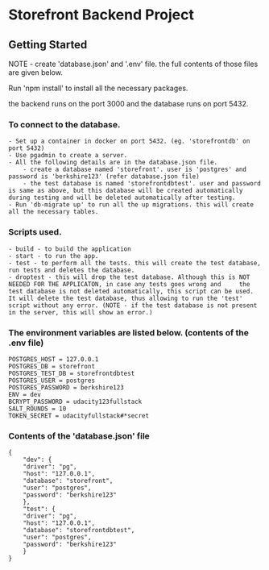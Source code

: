 # Storefront Backend Project

## Getting Started

NOTE - create 'database.json' and '.env' file. the full contents of those files are given below.

Run 'npm install' to install all the necessary packages.

the backend runs on the port 3000 and the database runs on port 5432.

### To connect to the database.
    - Set up a container in docker on port 5432. (eg. 'storefrontdb' on port 5432)
    - Use pgadmin to create a server. 
    - All the following details are in the database.json file. 
        - create a database named 'storefront'. user is 'postgres' and password is 'berkshire123' (refer database.json file)
        - the test database is named 'storefrontdbtest'. user and password is same as above, but this database will be created automatically during testing and will be deleted automatically after testing.
    - Run 'db-migrate up' to run all the up migrations. this will create all the necessary tables.

### Scripts used.
    - build - to build the application
    - start - to run the app.
    - test - to perform all the tests. this will create the test database, run tests and deletes the database.
    - droptest - this will drop the test database. Although this is NOT NEEDED FOR THE APPLICATON, in case any tests goes wrong and     the test database is not deleted automatically, this script can be used. It will delete the test database, thus allowing to run the 'test' script without any error. (NOTE - if the test database is not present in the server, this will show an error.)

### The environment variables are listed below. (contents of the .env file)
    POSTGRES_HOST = 127.0.0.1
    POSTGRES_DB = storefront
    POSTGRES_TEST_DB = storefrontdbtest
    POSTGRES_USER = postgres
    POSTGRES_PASSWORD = berkshire123
    ENV = dev
    BCRYPT_PASSWORD = udacity123fullstack
    SALT_ROUNDS = 10
    TOKEN_SECRET = udacityfullstack#*secret

### Contents of the 'database.json' file
    {
        "dev": {
        "driver": "pg",
        "host": "127.0.0.1",
        "database": "storefront",
        "user": "postgres",
        "password": "berkshire123"
        },
        "test": {
        "driver": "pg",
        "host": "127.0.0.1",
        "database": "storefrontdbtest",
        "user": "postgres",
        "password": "berkshire123"
        }
    }

<!-- This repo contains a basic Node and Express app to get you started in constructing an API. To get started, clone this repo and run `yarn` in your terminal at the project root.

## Required Technologies
Your application must make use of the following libraries:
- Postgres for the database
- Node/Express for the application logic
- dotenv from npm for managing environment variables
- db-migrate from npm for migrations
- jsonwebtoken from npm for working with JWTs
- jasmine from npm for testing

## Steps to Completion

### 1. Plan to Meet Requirements

In this repo there is a `REQUIREMENTS.md` document which outlines what this API needs to supply for the frontend, as well as the agreed upon data shapes to be passed between front and backend. This is much like a document you might come across in real life when building or extending an API. 

Your first task is to read the requirements and update the document with the following:
- Determine the RESTful route for each endpoint listed. Add the RESTful route and HTTP verb to the document so that the frontend developer can begin to build their fetch requests.    
**Example**: A SHOW route: 'blogs/:id' [GET] 

- Design the Postgres database tables based off the data shape requirements. Add to the requirements document the database tables and columns being sure to mark foreign keys.   
**Example**: You can format this however you like but these types of information should be provided
Table: Books (id:varchar, title:varchar, author:varchar, published_year:varchar, publisher_id:string[foreign key to publishers table], pages:number)

**NOTE** It is important to remember that there might not be a one to one ratio between data shapes and database tables. Data shapes only outline the structure of objects being passed between frontend and API, the database may need multiple tables to store a single shape. 

### 2.  DB Creation and Migrations

Now that you have the structure of the databse outlined, it is time to create the database and migrations. Add the npm packages dotenv and db-migrate that we used in the course and setup your Postgres database. If you get stuck, you can always revisit the database lesson for a reminder. 

You must also ensure that any sensitive information is hashed with bcrypt. If any passwords are found in plain text in your application it will not pass.

### 3. Models

Create the models for each database table. The methods in each model should map to the endpoints in `REQUIREMENTS.md`. Remember that these models should all have test suites and mocks.

### 4. Express Handlers

Set up the Express handlers to route incoming requests to the correct model method. Make sure that the endpoints you create match up with the enpoints listed in `REQUIREMENTS.md`. Endpoints must have tests and be CORS enabled. 

### 5. JWTs

Add JWT functionality as shown in the course. Make sure that JWTs are required for the routes listed in `REQUIUREMENTS.md`.

### 6. QA and `README.md`

Before submitting, make sure that your project is complete with a `README.md`. Your `README.md` must include instructions for setting up and running your project including how you setup, run, and connect to your database. 

Before submitting your project, spin it up and test each endpoint. If each one responds with data that matches the data shapes from the `REQUIREMENTS.md`, it is ready for submission! -->
